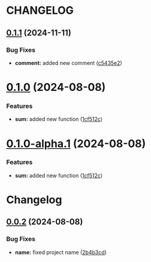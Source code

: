 # CHANGELOG

## [0.1.1](https://github.com/Egoka/egorkas-npm/compare/v0.1.0...v0.1.1) (2024-11-11)


### Bug Fixes

* **comment:** added new comment ([c5435e2](https://github.com/Egoka/egorkas-npm/commit/c5435e2a467669d6588c1f2a6988ecb40cd23ba4))

# [0.1.0](https://github.com/Egoka/egorkas-npm/compare/v0.0.2...v0.1.0) (2024-08-08)


### Features

* **sum:** added new function ([1cf512c](https://github.com/Egoka/egorkas-npm/commit/1cf512ca69c015ec9da9f0e43bab1b3b961133f1))

# [0.1.0-alpha.1](https://github.com/Egoka/egorkas-npm/compare/v0.0.2...v0.1.0-alpha.1) (2024-08-08)


### Features

* **sum:** added new function ([1cf512c](https://github.com/Egoka/egorkas-npm/commit/1cf512ca69c015ec9da9f0e43bab1b3b961133f1))

# Changelog

## [0.0.2](https://github.com/Egoka/egorkas-npm/compare/v0.0.1...v0.0.2) (2024-08-08)


### Bug Fixes

* **name:** fixed project name ([2b4b3cd](https://github.com/Egoka/egorkas-npm/commit/2b4b3cd80c0301131e157cb75f5b62fc55621e17))
